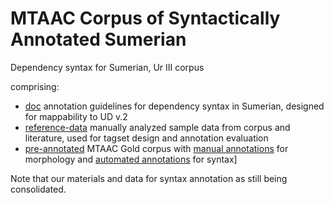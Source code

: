 # MTAAC Corpus of Syntactically Annotated Sumerian

Dependency syntax for Sumerian, Ur III corpus

comprising:
- [doc](doc) annotation guidelines for dependency syntax in Sumerian, designed for mappability to UD v.2
- [reference-data](reference-data) manually analyzed sample data from corpus and literature, used for tagset design and annotation evaluation
- [pre-annotated](pre-annotated) MTAAC Gold corpus with [manual annotations](https://github.com/cdli-gh/mtaac_gold_corpus/tree/workflow/morph/to_dict) for morphology and [automated annotations](https://github.com/cdli-gh/mtaac_work/tree/master/parse) for syntax]

Note that our materials and data for syntax annotation as still being consolidated.
